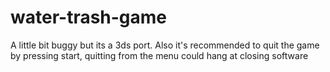 # water-trash-game
A little bit buggy but its a 3ds port. Also it's recommended to quit the game by pressing start, quitting from the menu could hang at closing software

